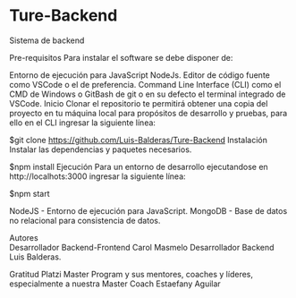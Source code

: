 # Ture-Backend
Sistema de backend

Pre-requisitos  Para instalar el software se debe disponer de:

Entorno de ejecución para JavaScript NodeJs. Editor de código fuente como VSCode o el de preferencia. Command Line Interface (CLI) como el CMD de Windows o GitBash de git o en su defecto el terminal integrado de VSCode. Inicio Clonar el repositorio te permitirá obtener una copia del proyecto en tu máquina local para propósitos de desarrollo y pruebas, para ello en el CLI ingresar la siguiente línea:

$git clone https://github.com/Luis-Balderas/Ture-Backend Instalación Instalar las dependencias y paquetes necesarios.

$npm install Ejecución Para un entorno de desarrollo ejecutandose en http://localhots:3000 ingresar la siguiente línea:

$npm start

NodeJS - Entorno de ejecución para JavaScript. MongoDB - Base de datos no relacional para consistencia de datos.

Autores  
Desarrollador Backend-Frontend  Carol Masmelo
Desarrollador Backend Luis Balderas.

Gratitud Platzi Master Program y sus mentores, coaches y líderes, especialmente a nuestra Master Coach Estaefany Aguilar
